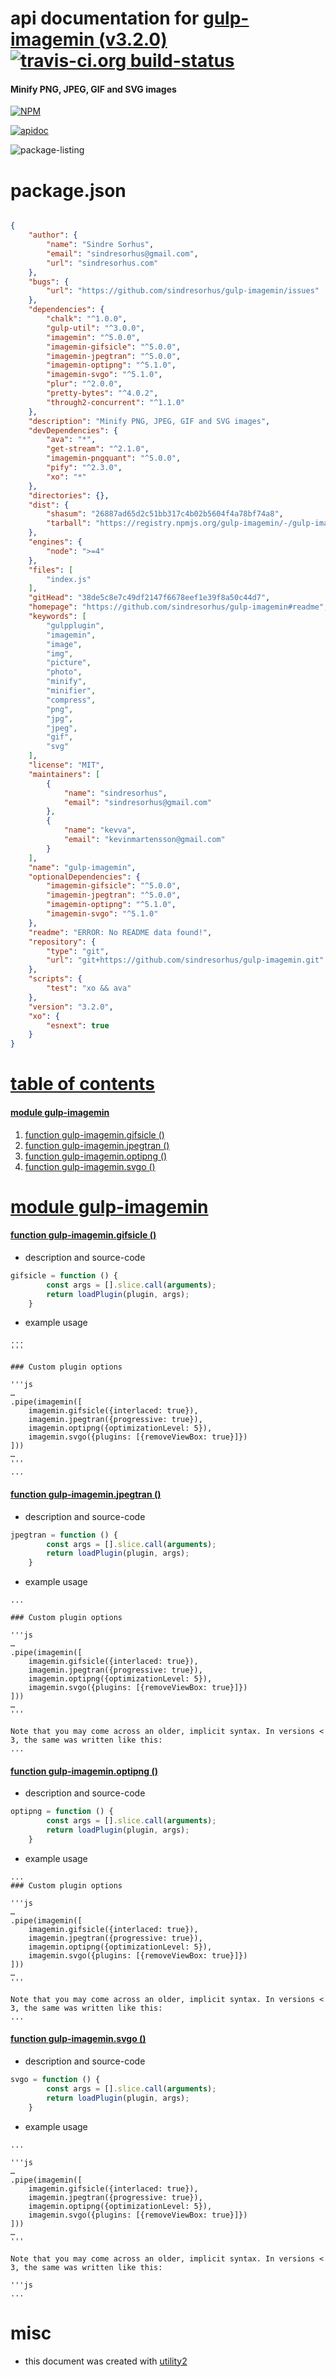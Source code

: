 # api documentation for  [gulp-imagemin (v3.2.0)](https://github.com/sindresorhus/gulp-imagemin#readme)  [![travis-ci.org build-status](https://api.travis-ci.org/npmdoc/node-npmdoc-gulp-imagemin.svg)](https://travis-ci.org/npmdoc/node-npmdoc-gulp-imagemin)
#### Minify PNG, JPEG, GIF and SVG images

[![NPM](https://nodei.co/npm/gulp-imagemin.png?downloads=true)](https://www.npmjs.com/package/gulp-imagemin)

[![apidoc](https://npmdoc.github.io/node-npmdoc-gulp-imagemin/build/screen-capture.buildNpmdoc.browser._2Fhome_2Ftravis_2Fbuild_2Fnpmdoc_2Fnode-npmdoc-gulp-imagemin_2Ftmp_2Fbuild_2Fapidoc.html.png)](https://npmdoc.github.io/node-npmdoc-gulp-imagemin/build..beta..travis-ci.org/apidoc.html)

![package-listing](https://npmdoc.github.io/node-npmdoc-gulp-imagemin/build/screen-capture.npmPackageListing.svg)



# package.json

```json

{
    "author": {
        "name": "Sindre Sorhus",
        "email": "sindresorhus@gmail.com",
        "url": "sindresorhus.com"
    },
    "bugs": {
        "url": "https://github.com/sindresorhus/gulp-imagemin/issues"
    },
    "dependencies": {
        "chalk": "^1.0.0",
        "gulp-util": "^3.0.0",
        "imagemin": "^5.0.0",
        "imagemin-gifsicle": "^5.0.0",
        "imagemin-jpegtran": "^5.0.0",
        "imagemin-optipng": "^5.1.0",
        "imagemin-svgo": "^5.1.0",
        "plur": "^2.0.0",
        "pretty-bytes": "^4.0.2",
        "through2-concurrent": "^1.1.0"
    },
    "description": "Minify PNG, JPEG, GIF and SVG images",
    "devDependencies": {
        "ava": "*",
        "get-stream": "^2.1.0",
        "imagemin-pngquant": "^5.0.0",
        "pify": "^2.3.0",
        "xo": "*"
    },
    "directories": {},
    "dist": {
        "shasum": "26887ad65d2c51bb317c4b02b5604f4a78bf74a8",
        "tarball": "https://registry.npmjs.org/gulp-imagemin/-/gulp-imagemin-3.2.0.tgz"
    },
    "engines": {
        "node": ">=4"
    },
    "files": [
        "index.js"
    ],
    "gitHead": "38de5c8e7c49df2147f6678eef1e39f8a50c44d7",
    "homepage": "https://github.com/sindresorhus/gulp-imagemin#readme",
    "keywords": [
        "gulpplugin",
        "imagemin",
        "image",
        "img",
        "picture",
        "photo",
        "minify",
        "minifier",
        "compress",
        "png",
        "jpg",
        "jpeg",
        "gif",
        "svg"
    ],
    "license": "MIT",
    "maintainers": [
        {
            "name": "sindresorhus",
            "email": "sindresorhus@gmail.com"
        },
        {
            "name": "kevva",
            "email": "kevinmartensson@gmail.com"
        }
    ],
    "name": "gulp-imagemin",
    "optionalDependencies": {
        "imagemin-gifsicle": "^5.0.0",
        "imagemin-jpegtran": "^5.0.0",
        "imagemin-optipng": "^5.1.0",
        "imagemin-svgo": "^5.1.0"
    },
    "readme": "ERROR: No README data found!",
    "repository": {
        "type": "git",
        "url": "git+https://github.com/sindresorhus/gulp-imagemin.git"
    },
    "scripts": {
        "test": "xo && ava"
    },
    "version": "3.2.0",
    "xo": {
        "esnext": true
    }
}
```



# <a name="apidoc.tableOfContents"></a>[table of contents](#apidoc.tableOfContents)

#### [module gulp-imagemin](#apidoc.module.gulp-imagemin)
1.  [function <span class="apidocSignatureSpan">gulp-imagemin.</span>gifsicle ()](#apidoc.element.gulp-imagemin.gifsicle)
1.  [function <span class="apidocSignatureSpan">gulp-imagemin.</span>jpegtran ()](#apidoc.element.gulp-imagemin.jpegtran)
1.  [function <span class="apidocSignatureSpan">gulp-imagemin.</span>optipng ()](#apidoc.element.gulp-imagemin.optipng)
1.  [function <span class="apidocSignatureSpan">gulp-imagemin.</span>svgo ()](#apidoc.element.gulp-imagemin.svgo)



# <a name="apidoc.module.gulp-imagemin"></a>[module gulp-imagemin](#apidoc.module.gulp-imagemin)

#### <a name="apidoc.element.gulp-imagemin.gifsicle"></a>[function <span class="apidocSignatureSpan">gulp-imagemin.</span>gifsicle ()](#apidoc.element.gulp-imagemin.gifsicle)
- description and source-code
```javascript
gifsicle = function () {
		const args = [].slice.call(arguments);
		return loadPlugin(plugin, args);
	}
```
- example usage
```shell
...
'''

### Custom plugin options

'''js
…
.pipe(imagemin([
	imagemin.gifsicle({interlaced: true}),
	imagemin.jpegtran({progressive: true}),
	imagemin.optipng({optimizationLevel: 5}),
	imagemin.svgo({plugins: [{removeViewBox: true}]})
]))
…
'''
...
```

#### <a name="apidoc.element.gulp-imagemin.jpegtran"></a>[function <span class="apidocSignatureSpan">gulp-imagemin.</span>jpegtran ()](#apidoc.element.gulp-imagemin.jpegtran)
- description and source-code
```javascript
jpegtran = function () {
		const args = [].slice.call(arguments);
		return loadPlugin(plugin, args);
	}
```
- example usage
```shell
...

### Custom plugin options

'''js
…
.pipe(imagemin([
	imagemin.gifsicle({interlaced: true}),
	imagemin.jpegtran({progressive: true}),
	imagemin.optipng({optimizationLevel: 5}),
	imagemin.svgo({plugins: [{removeViewBox: true}]})
]))
…
'''

Note that you may come across an older, implicit syntax. In versions < 3, the same was written like this:
...
```

#### <a name="apidoc.element.gulp-imagemin.optipng"></a>[function <span class="apidocSignatureSpan">gulp-imagemin.</span>optipng ()](#apidoc.element.gulp-imagemin.optipng)
- description and source-code
```javascript
optipng = function () {
		const args = [].slice.call(arguments);
		return loadPlugin(plugin, args);
	}
```
- example usage
```shell
...
### Custom plugin options

'''js
…
.pipe(imagemin([
	imagemin.gifsicle({interlaced: true}),
	imagemin.jpegtran({progressive: true}),
	imagemin.optipng({optimizationLevel: 5}),
	imagemin.svgo({plugins: [{removeViewBox: true}]})
]))
…
'''

Note that you may come across an older, implicit syntax. In versions < 3, the same was written like this:
...
```

#### <a name="apidoc.element.gulp-imagemin.svgo"></a>[function <span class="apidocSignatureSpan">gulp-imagemin.</span>svgo ()](#apidoc.element.gulp-imagemin.svgo)
- description and source-code
```javascript
svgo = function () {
		const args = [].slice.call(arguments);
		return loadPlugin(plugin, args);
	}
```
- example usage
```shell
...

'''js
…
.pipe(imagemin([
	imagemin.gifsicle({interlaced: true}),
	imagemin.jpegtran({progressive: true}),
	imagemin.optipng({optimizationLevel: 5}),
	imagemin.svgo({plugins: [{removeViewBox: true}]})
]))
…
'''

Note that you may come across an older, implicit syntax. In versions < 3, the same was written like this:

'''js
...
```



# misc
- this document was created with [utility2](https://github.com/kaizhu256/node-utility2)
